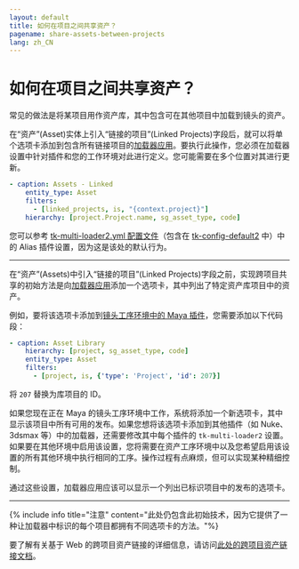 ```yaml
---
layout: default
title: 如何在项目之间共享资产？
pagename: share-assets-between-projects
lang: zh_CN
---
```


# 如何在项目之间共享资产？

常见的做法是将某项目用作资产库，其中包含可在其他项目中加载到镜头的资产。

在“资产”(Asset)实体上引入“链接的项目”(Linked Projects)字段后，就可以将单个选项卡添加到包含所有链接项目的[加载器应用](https://help.autodesk.com/view/SGSUB/CHS/?guid=SG_Supervisor_Artist_sa_integrations_sa_integrations_user_guide_html#the-loader)。要执行此操作，您必须在加载器设置中针对插件和您的工作环境对此进行定义。您可能需要在多个位置对其进行更新。

```yaml
- caption: Assets - Linked
    entity_type: Asset
    filters:
      - [linked_projects, is, "{context.project}"]
    hierarchy: [project.Project.name, sg_asset_type, code]
```

您可以参考 [tk-multi-loader2.yml 配置文件](https://github.com/shotgunsoftware/tk-config-default2/blob/a5af14aefbafaec6cf0933db83343f600eb75870/env/includes/settings/tk-multi-loader2.yml#L343-L347)（包含在 [tk-config-default2](https://github.com/shotgunsoftware/tk-config-default2) 中）中的 Alias 插件设置，因为这是该处的默认行为。

---

在“资产”(Assets)中引入“链接的项目”(Linked Projects)字段之前，实现跨项目共享的初始方法是向[加载器应用](https://help.autodesk.com/view/SGSUB/CHS/?guid=SG_Supervisor_Artist_sa_integrations_sa_integrations_user_guide_html#the-loader)添加一个选项卡，其中列出了特定资产库项目中的资产。

例如，要将该选项卡添加到[镜头工序环境中的 Maya 插件](https://github.com/shotgunsoftware/tk-config-default2/blob/e09236bf4b91a6dd79ca5b3ef1258d0eb0afd871/env/includes/settings/tk-multi-loader2.yml#L122)，您需要添加以下代码段：

```yaml
- caption: Asset Library
    hierarchy: [project, sg_asset_type, code]
    entity_type: Asset
    filters:
      - [project, is, {'type': 'Project', 'id': 207}]
```

将 `207` 替换为库项目的 ID。

如果您现在正在 Maya 的镜头工序环境中工作，系统将添加一个新选项卡，其中显示该项目中所有可用的发布。如果您想将该选项卡添加到其他插件（如 Nuke、3dsmax 等）中的加载器，还需要修改其中每个插件的 `tk-multi-loader2` 设置。如果要在其他环境中启用该设置，您将需要在资产工序环境中以及您希望启用该设置的所有其他环境中执行相同的工序。操作过程有点麻烦，但可以实现某种精细控制。

通过这些设置，加载器应用应该可以显示一个列出已标识项目中的发布的选项卡。

---

{% include info title="注意" content="此处仍包含此初始技术，因为它提供了一种让加载器中标识的每个项目都拥有不同选项卡的方法。"%}

要了解有关基于 Web 的跨项目资产链接的详细信息，请访问[此处的跨项目资产链接文档](https://help.autodesk.com/view/SGSUB/CHS/?guid=SG_Administrator_ar_site_configuration_ar_cross_project_asset_linking_html)。
